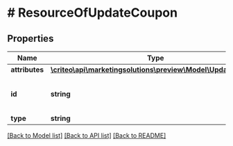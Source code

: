 # # ResourceOfUpdateCoupon

## Properties

Name | Type | Description | Notes
------------ | ------------- | ------------- | -------------
**attributes** | [**\criteo\api\marketingsolutions\preview\Model\UpdateCoupon**](UpdateCoupon.md) |  | [optional]
**id** | **string** | Unique identifier of this resource. | [optional]
**type** | **string** |  | [optional]

[[Back to Model list]](../../README.md#models) [[Back to API list]](../../README.md#endpoints) [[Back to README]](../../README.md)
